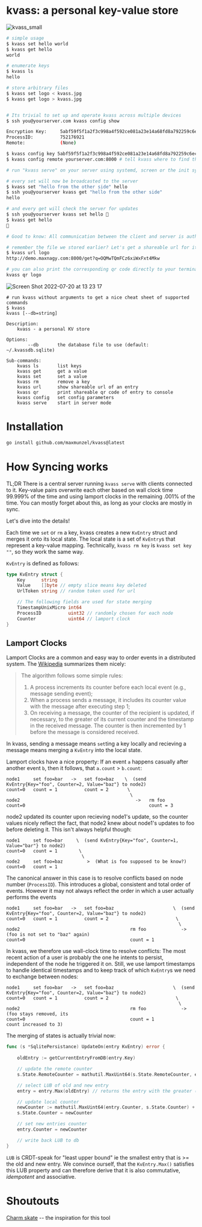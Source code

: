 # kvass: a personal key-value store

![kvass_small](https://user-images.githubusercontent.com/5411096/179968508-5fe1e390-3136-46a6-bb1e-8d329ad231c3.jpeg)


```bash
# simple usage
$ kvass set hello world
$ kvass get hello
world

# enumerate keys
$ kvass ls
hello

# store arbitrary files
$ kvass set logo < kvass.jpg
$ kvass get logo > kvass.jpg


# Its trivial to set up and operate kvass across multiple devices
$ ssh you@yourserver.com kvass config show

Encryption Key:  	5abf59f5f1a2f3c998a4f592ce081a23e14a68fd8a792259c6ec0fc1e8fb1246  # <- copy this for the next step
ProcessID:       	752176921
Remote:          	(None)

$ kvass config key 5abf59f5f1a2f3c998a4f592ce081a23e14a68fd8a792259c6ec0fc1e8fb1246 # set the same key for all your devices
$ kvass config remote yourserver.com:8000 # tell kvass where to find the server instance

# run "kvass serve" on your server using systemd, screen or the init system of your choice. (runit, anyone?)

# every set will now be broadcasted to the server
$ kvass set "hello from the other side" hello
$ ssh you@yourserver kvass get "hello from the other side"
hello

# and every get will check the server for updates
$ ssh you@yourserver kvass set hello 👋
$ kvass get hello
👋

# Good to know: All communication between the client and server is authenticated and encrypted using AES-256 GCM.

# remember the file we stored earlier? Let's get a shareable url for it!
$ kvass url logo
http://demo.maxnagy.com:8000/get?q=OQMwTQmFCz6xiWxFxt4Mkw

# you can also print the corresponding qr code directly to your terminal
kvass qr logo
```
![Screen Shot 2022-07-20 at 13 23 17](https://user-images.githubusercontent.com/5411096/179970204-f1034add-ce07-4f40-b279-0ac25969c069.png)

```
# run kvass without arguments to get a nice cheat sheet of supported commands
$ kvass
kvass [--db=string]

Description:
    kvass - a personal KV store

Options:
        --db       the database file to use (default: ~/.kvassdb.sqlite)

Sub-commands:
    kvass ls       list keys
    kvass get      get a value
    kvass set      set a value
    kvass rm       remove a key
    kvass url      show shareable url of an entry
    kvass qr       print shareable qr code of entry to console
    kvass config   set config parameters
    kvass serve    start in server mode
```

# Installation

```bash
go install github.com/maxmunzel/kvass@latest
```

# How Syncing works

TL;DR There is a central server running `kvass serve` with clients
connected to it. Key-value pairs overwrite each other based on wall
clock time 99.999% of the time and using lamport clocks in the
remaining .001% of the time. You can mostly forget about this, as long
as your clocks are mostly in sync.

Let's dive into the details!

Each time we `set` or `rm` a key, kvass creates a new `KvEntry` struct and
merges it onto its local state. The local state is a set of `KvEntry`s that
represent a key-value mapping.
Technically, `kvass rm key` is `kvass set key ""`, so they work the same way.

`KvEntry` is defined as follows:
```go
type KvEntry struct {
	Key      string
	Value    []byte // empty slice means key deleted
	UrlToken string // random token used for url

	// The following fields are used for state merging
	TimestampUnixMicro int64
	ProcessID          uint32 // randomly chosen for each node
	Counter            uint64 // lamport clock
}
```

## Lamport Clocks

Lamport Clocks are a common and easy way to order events in a distributed system.
The [Wikipedia](https://en.wikipedia.org/wiki/Lamport_timestamp) summarizes them nicely:
>   The algorithm follows some simple rules:
>   1. A process increments its counter before each local event (e.g., message sending event);
>   2. When a process sends a message, it includes its counter value with the message after executing step 1;
>   3. On receiving a message, the counter of the recipient is updated, if necessary, to the greater of its current counter and the timestamp in the received message. The counter is then incremented by 1 before the message is considered received.

In kvass, sending a message means `set`ting a key locally and
recieving a message means merging a `KvEntry` into the local state.

Lamport clocks have a nice property: If an event `a` happens casually
after another event `b`, then it follows, that `a.count` > `b.count`:


```
node1     set foo=bar   ->   set foo=baz    \  (send KvEntry{Key="foo", Counter=2, Value="baz"} to node2)
count=0   count = 1          count = 2       \
                                              \
node2                                           ->   rm foo
count=0                                              count = 3
```

node2 updated its counter upon recieving node1's update, so the counter values nicely reflect the fact,
that node2 knew about node1's updates to foo before deleting it. This isn't always helpful though:

```
node1     set foo=bar     \  (send KvEntry{Key="foo", Counter=1, Value="bar"} to node2)
count=0   count = 1        \
                            \
node2     set foo=baz         >  (What is foo supposed to be know?)
count=0   count = 1
```

The canonical answer in this case is to resolve conflicts based on node number (`ProcessID`).
This introduces a global, consistent and total order of events. However it may not always reflect
the order in which a user actually performs the events
```
node1     set foo=bar   ->   set foo=baz                      \  (send KvEntry{Key="foo", Counter=2, Value="baz"} to node2)
count=0   count = 1          count = 2                         \
                                                                \
node2                                         rm foo             ->   (foo is not set to "baz" again)
count=0                                       count = 1
```

In kvass, we therefore use wall-clock time to resolve conflicts: The most recent action of a user is probably the
one he intents to persist, independent of the node he triggered it on. Still, we use lamport timestamps to handle
identical timestamps and to keep track of which `KvEntry`s we need to exchange between nodes:


```
node1     set foo=bar   ->   set foo=baz                      \  (send KvEntry{Key="foo", Counter=2, Value="baz"} to node2)
count=0   count = 1          count = 2                         \
                                                                \
node2                                         rm foo             ->   (foo stays removed, its
count=0                                       count = 1               count increased to 3)
```

The merging of states is actually trivial now:
```go
func (s *SqlitePersistance) UpdateOn(entry KvEntry) error {
	
    oldEntry := getCurrentEntryFromDB(entry.Key)

    // update the remote counter
    s.State.RemoteCounter = mathutil.MaxUint64(s.State.RemoteCounter, entry.Counter)

    // select LUB of old and new entry
    entry = entry.Max(oldEntry) // returns the entry with the greater (time, counter, - pid) tuple

    // update local counter
    newCounter := mathutil.MaxUint64(entry.Counter, s.State.Counter) + 1
    s.State.Counter = newCounter

    // set new entries counter
    entry.Counter = newCounter

    // write back LUB to db
}
```

`LUB` is CRDT-speak for "least upper bound" ie the smallest entry that is >= the old and new entry.
We convince ourself, that the `KvEntry.Max()` satisfies this LUB property and can therefore derive
that it is also commutative, *idempotent* and associative.




# Shoutouts

[Charm skate](https://github.com/charmbracelet/skate) -- the inspiration for this tool

